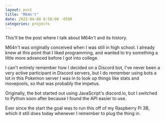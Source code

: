 ```yaml
---
layout: post
title: "M64n't"
date: 2022-04-08 8:58:00 -0500
categories: projects
---
```

This'll be the post where I talk about M64n't and its history.

M64n't was originally conceived when I was still in high school. I already knew at this point that I liked programming, and wanted to try something a little more advanced before I got into college. 

I can't entirely remember how I decided on a Discord bot, I've never been a very active participant in Discord servers, but I do remember using bots a lot in this Pokemon server I was in to look up things like stats and movepools, so that was probably the impetus. 

Originally, the bot started out using JavaScript's discord.io, but I switched to Python soon after because I found the API easier to use. 

Ever since the start the goal was to run this off of my Raspberry Pi 3B, which it still does today whenever I remember to plug the thing in. 
